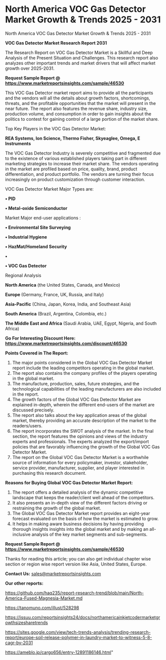 # North America VOC Gas Detector Market Growth & Trends 2025 - 2031
North America VOC Gas Detector Market Growth & Trends 2025 - 2031

<strong>VOC Gas Detector Market Research Report 2031</strong>

The Research Report on VOC Gas Detector Market is a Skillful and Deep Analysis of the Present Situation and Challenges. This research report also analyzes other important trends and market drivers that will affect market growth over 2025-2031.

<strong>Request Sample Report @ <a href=https://www.marketreportsinsights.com/sample/46530>https://www.marketreportsinsights.com/sample/46530</a></strong>

This VOC Gas Detector market report aims to provide all the participants and the vendors will all the details about growth factors, shortcomings, threats, and the profitable opportunities that the market will present in the near future. The report also features the revenue share, industry size, production volume, and consumption in order to gain insights about the politics to contest for gaining control of a large portion of the market share.

Top Key Players in the VOC Gas Detector Market:

<strong>REA Systems, Ion Science, Thermo Fisher, Skyeaglee, Omega, E Instruments</strong>

The VOC Gas Detector Industry is severely competitive and fragmented due to the existence of various established players taking part in different marketing strategies to increase their market share. The vendors operating in the market are profiled based on price, quality, brand, product differentiation, and product portfolio. The vendors are turning their focus increasingly on product customization through customer interaction.

VOC Gas Detector Market Major Types are:

<strong>•  PID

•  Metal-oxide Semiconductor</strong>

Market Major end-user applications :

<strong>•  Environmental Site Surveying

•  Industrial Hygiene

•  HazMat/Homeland Security

•  

•  VOC Gas Detector</strong>

Regional Analysis

</u><strong><b>North America</b></strong> (the United States, Canada, and Mexico)

<strong><b>Europe </b></strong>(Germany, France, UK, Russia, and Italy)

<strong><b>Asia-Pacific</b></strong> (China, Japan, Korea, India, and Southeast Asia)

<strong><b>South America</b></strong> (Brazil, Argentina, Colombia, etc.)

<strong><b>The Middle East and Africa</b></strong> (Saudi Arabia, UAE, Egypt, Nigeria, and South Africa)

<strong>Go For Interesting Discount Here: <a href=https://www.marketreportsinsights.com/discount/46530>https://www.marketreportsinsights.com/discount/46530</a></strong>

<strong>Points Covered in The Report:</strong>
<ol>
  <li>The major points considered in the Global VOC Gas Detector Market report include the leading competitors operating in the global market.</li>
  <li>The report also contains the company profiles of the players operating in the global market.</li>
  <li>The manufacture, production, sales, future strategies, and the technological capabilities of the leading manufacturers are also included in the report.</li>
  <li>The growth factors of the Global VOC Gas Detector Market are explained in-depth, wherein the different end-users of the market are discussed precisely.</li>
  <li>The report also talks about the key application areas of the global market, thereby providing an accurate description of the market to the readers/users.</li>
  <li>The report incorporates the SWOT analysis of the market. In the final section, the report features the opinions and views of the industry experts and professionals. The experts analyzed the export/import policies that are favorably influencing the growth of the Global VOC Gas Detector Market.</li>
  <li>The report on the Global VOC Gas Detector Market is a worthwhile source of information for every policymaker, investor, stakeholder, service provider, manufacturer, supplier, and player interested in purchasing this research document.</li>
</ol>
<strong>Reasons for Buying Global VOC Gas Detector Market Report:</strong>

<ol>
  <li>The report offers a detailed analysis of the dynamic competitive landscape that keeps the reader/client well ahead of the competitors.</li>
  <li>It also presents an in-depth view of the different factors driving or restraining the growth of the global market.</li>
  <li>The Global VOC Gas Detector Market report provides an eight-year forecast evaluated on the basis of how the market is estimated to grow.</li>
  <li>It helps in making aware business decisions by having providing thorough insights insights into the global market and by making an all-inclusive analysis of the key market segments and sub-segments.</li>
</ol>
<strong>Request Sample Report @ <a href=https://www.marketreportsinsights.com/sample/46530>https://www.marketreportsinsights.com/sample/46530</a></strong>


Thanks for reading this article; you can also get individual chapter wise section or region wise report version like Asia, United States, Europe.

<strong>Contact Us:</strong>
sales@marketreportsinsights.com

<strong>Our other reports:</strong>

<a href=https://github.com/haq235/report-research-trend/blob/main/North-America-Fused-Magnesia-Market.md>https://github.com/haq235/report-research-trend/blob/main/North-America-Fused-Magnesia-Market.md</a>

<a href=https://tanomuno.com/illust/528298>https://tanomuno.com/illust/528298</a>

<a href=https://issuu.com/reportsinsights24/docs/northamericainkjetcodermarketgrowthsizesharetrends>https://issuu.com/reportsinsights24/docs/northamericainkjetcodermarketgrowthsizesharetrends</a>

<a href=https://sites.google.com/view/tech-trends-analysis/trending-research-report/europe-soil-release-polymer-in-laundry-market-to-witness-5-8-cagr-by-2031>https://sites.google.com/view/tech-trends-analysis/trending-research-report/europe-soil-release-polymer-in-laundry-market-to-witness-5-8-cagr-by-2031</a>

<a href=https://ameblo.jp/cargo656/entry-12891186146.html>https://ameblo.jp/cargo656/entry-12891186146.html</a>"
